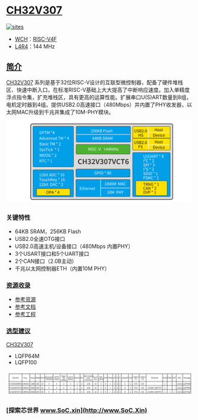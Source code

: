﻿# [CH32V307](https://github.com/SoCXin/CH32V307)

[![sites](http://182.61.61.133/link/resources/SoC.png)](http://www.SoC.Xin)

* [WCH](http://www.wch.cn/)：[RISC-V4F](https://github.com/SoCXin/RISC-V)
* [L4R4](https://github.com/SoCXin/Level)：144 MHz

## [简介](https://github.com/SoCXin/CH32V307/wiki)

[CH32V307](https://github.com/SoCXin/CH32V307) 系列是基于32位RISC-V设计的互联型微控制器，配备了硬件堆栈区、快速中断入口，在标准RISC-V基础上大大提高了中断响应速度。加入单精度浮点指令集，扩充堆栈区，具有更高的运算性能。扩展串口U(S)ART数量到8组，电机定时器到4组。提供USB2.0高速接口（480Mbps）并内置了PHY收发器，以太网MAC升级到千兆并集成了10M-PHY模块。

[![sites](docs/CH32V307.png)](http://www.wch.cn/products/CH32V307.html)

### 关键特性

* 64KB SRAM，256KB Flash
* USB2.0全速OTG接口
* USB2.0高速主机/设备接口（480Mbps 内置PHY）
* 3个USART接口和5个UART接口
* 2个CAN接口（2.0B主动）
* 千兆以太网控制器ETH（内置10M PHY）

### [资源收录](https://github.com/SoCXin)

* [参考资源](src/)
* [参考文档](docs/)
* [参考工程](project/)

### [选型建议](https://github.com/SoCXin)

[CH32V307](https://github.com/SoCXin/CH32V307)

* LQFP64M
* LQFP100

[![sites](docs/diff.png)](http://www.wch.cn/products/CH32V307.html)

### [探索芯世界 www.SoC.xin](http://www.SoC.Xin)
